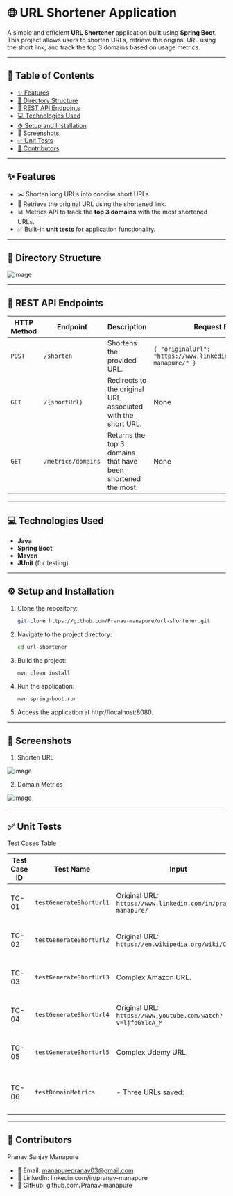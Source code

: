 # 🌐 URL Shortener Application

A simple and efficient **URL Shortener** application built using **Spring Boot**. This project allows users to shorten URLs, retrieve the original URL using the short link, and track the top 3 domains based on usage metrics.

---

## 📑 Table of Contents
- [✨ Features](#-features)
- [📂 Directory Structure](#-directory-structure)
- [🔗 REST API Endpoints](#-rest-api-endpoints)
- [💻 Technologies Used](#-technologies-used)
- [⚙️ Setup and Installation](#%EF%B8%8F-setup-and-installation)
- [📸 Screenshots](#-screenshots)
- [✅ Unit Tests](#-unit-tests)
- [👥 Contributors](#-contributors)

---

## ✨ Features
- ✂️ Shorten long URLs into concise short URLs.
- 🔄 Retrieve the original URL using the shortened link.
- 📊 Metrics API to track the **top 3 domains** with the most shortened URLs.
- ✅ Built-in **unit tests** for application functionality.

---

## 📂 Directory Structure


![image](https://github.com/user-attachments/assets/80fc6bfb-9d92-46af-b352-9b179588e18d)



---

## 🔗 REST API Endpoints

| **HTTP Method** | **Endpoint**                  | **Description**                                                                                | **Request Body**                                   | **Response**                                |
|------------------|-------------------------------|------------------------------------------------------------------------------------------------|---------------------------------------------------|--------------------------------------------|
| `POST`          | `/shorten`                   | Shortens the provided URL.                                                                     | `{ "originalUrl": "https://www.linkedin.com/in/pranav-manapure/" }` | Shortened URL as a string.                |
| `GET`           | `/{shortUrl}`                | Redirects to the original URL associated with the short URL.                                   | None                                              | Redirects to the original URL.             |
| `GET`           | `/metrics/domains`           | Returns the top 3 domains that have been shortened the most.                                   | None                                              | JSON object with domain names and counts.  |

---

## 💻 Technologies Used
- **Java**
- **Spring Boot**
- **Maven**
- **JUnit** (for testing)

---

## ⚙️ Setup and Installation

1. Clone the repository:
   ```bash
   git clone https://github.com/Pranav-manapure/url-shortener.git

2. Navigate to the project directory:
   ```bash
   cd url-shortener
3. Build the project:
    ```bash
    mvn clean install
4. Run the application:
    ```bash
    mvn spring-boot:run
5. Access the application at http://localhost:8080.


---

## 📸 Screenshots
1. Shorten URL

  ![image](https://github.com/user-attachments/assets/a728388a-0452-4c85-9096-e968167263e5)

2. Domain Metrics

  ![image](https://github.com/user-attachments/assets/b014ae4e-6bed-473b-8c6c-99062c58dc40)
  

---

## ✅ Unit Tests
Test Cases Table


| **Test Case ID** | **Test Name**             | **Input**                                                                                                   | **Expected Output**                                                     | **Remarks**                                             |
|-------------------|--------------------------|-------------------------------------------------------------------------------------------------------------|--------------------------------------------------------------------------|---------------------------------------------------------|
| TC-01            | `testGenerateShortUrl1`  | Original URL: `https://www.linkedin.com/in/pranav-manapure/`                                                | A non-null shortened URL of exactly 8 characters.                        | Validates basic functionality of `generateShortUrl`.    |
| TC-02            | `testGenerateShortUrl2`  | Original URL: `https://en.wikipedia.org/wiki/Car`                                                          | A non-null shortened URL of exactly 8 characters.                        | Ensures `generateShortUrl` works for a Wikipedia link.  |
| TC-03            | `testGenerateShortUrl3`  | Complex Amazon URL.                                                                                        | A non-null shortened URL of exactly 8 characters.                        | Validates the method for complex URLs.                 |
| TC-04            | `testGenerateShortUrl4`  | Original URL: `https://www.youtube.com/watch?v=ljfdGYlcA_M`                                                 | A non-null shortened URL of exactly 8 characters.                        | Checks functionality for YouTube links.                |
| TC-05            | `testGenerateShortUrl5`  | Complex Udemy URL.                                                                                         | A non-null shortened URL of exactly 8 characters.                        | Ensures consistent results for parameter-heavy URLs.    |
| TC-06            | `testDomainMetrics`      | - Three URLs saved:                                                                                         | Domain metrics: `www.linkedin.com` → 2, `en.wikipedia.org` → 1           | Verifies the `getDomainMetrics` functionality.          |


---

## 👥 Contributors

Pranav Sanjay Manapure
- 📧 Email: manapurepranav03@gmail.com
- 🔗 LinkedIn: linkedin.com/in/pranav-manapure
- 🐙 GitHub: github.com/Pranav-manapure

